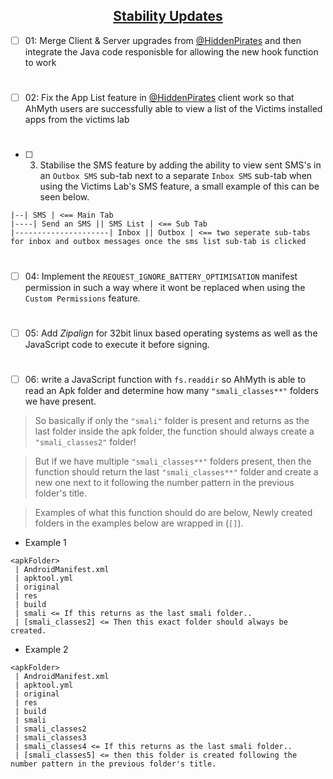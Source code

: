 ## <div align="center"><ins>Stability Updates</ins></div>

- [ ] 01: Merge Client & Server upgrades from [@HiddenPirates](https://github.com/HiddenPirates) and then integrate the Java code responisble for allowing the new hook function to work
#
- [ ] 02: Fix the App List feature in [@HiddenPirates](https://github.com/HiddenPirates) client work so that AhMyth users are successfully able to view a list of the Victims installed apps from the victims lab
#
- [ ] 03. Stabilise the SMS feature by adding the ability to view sent SMS's in an `Outbox SMS` sub-tab next to a separate `Inbox SMS` sub-tab when using the Victims Lab's SMS feature, a small example of this can be seen below.
```
|--| SMS | <== Main Tab
|----| Send an SMS || SMS List | <== Sub Tab
|---------------------| Inbox || Outbox | <== two seperate sub-tabs for inbox and outbox messages once the sms list sub-tab is clicked 
```
#
- [ ] 04: Implement the `REQUEST_IGNORE_BATTERY_OPTIMISATION` manifest permission in such a way where it wont be replaced when using the `Custom Permissions` feature.
#
- [ ] 05: Add *Zipalign* for 32bit linux based operating systems as well as the JavaScript code to execute it before signing.
#
- [ ] 06: write a JavaScript function with `fs.readdir` so AhMyth is able to read an Apk folder and determine how many `"smali_classes**"` folders we have present. 

> So basically if only the `"smali"` folder is present and returns as the last folder inside the apk folder, the function should always create a `"smali_classes2"` folder! 

> But if we have multiple `"smali_classes**"` folders present, then the function should return the last `"smali_classes**"` folder and create a new one next to it following the number pattern in the previous folder's title.

> Examples of what this function should do are below, Newly created folders in the examples below are wrapped in (`[]`).
- Example 1
```
<apkFolder>
 | AndroidManifest.xml
 | apktool.yml
 | original
 | res
 | build
 | smali <= If this returns as the last smali folder..
 | [smali_classes2] <= Then this exact folder should always be created.
```
- Example 2
```
<apkFolder>
 | AndroidManifest.xml
 | apktool.yml
 | original
 | res
 | build
 | smali
 | smali_classes2
 | smali_classes3
 | smali_classes4 <= If this returns as the last smali folder..
 | [smali_classes5] <= then this folder is created following the number pattern in the previous folder's title.
```
